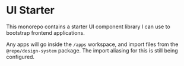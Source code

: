 # UI Starter

This monorepo contains a starter UI component library I can use to bootstrap frontend applications.

Any apps will go inside the `/apps` workspace, and import files from the `@repo/design-system` package.
The import aliasing for this is still being configured.
